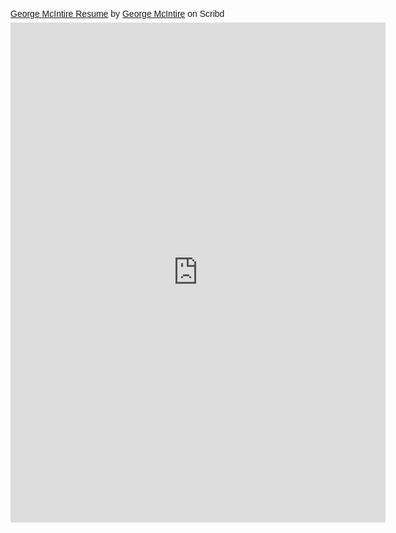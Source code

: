 <p  style=" margin: 12px auto 6px auto; font-family: Helvetica,Arial,Sans-serif; font-style: normal; font-variant: normal; font-weight: normal; font-size: 14px; line-height: normal; font-size-adjust: none; font-stretch: normal; -x-system-font: none; display: block;">   <a title="View George McIntire Resume on Scribd" href="https://www.scribd.com/document/320124741/George-McIntire-Resume#from_embed"  style="text-decoration: underline;" >George McIntire Resume</a> by <a title="View George McIntire's profile on Scribd" href="https://www.scribd.com/user/46473809/George-McIntire#from_embed"  style="text-decoration: underline;" >George McIntire</a> on Scribd</p><iframe class="scribd_iframe_embed" src="https://www.scribd.com/embeds/320124741/content?start_page=1&view_mode=scroll&access_key=key-LjXyUjB9uLY0Fy6Zy9XY&show_recommendations=true" data-auto-height="false" data-aspect-ratio="0.7729220222793488" scrolling="no" id="doc_72945" width="600" height="800" frameborder="0"></iframe>
